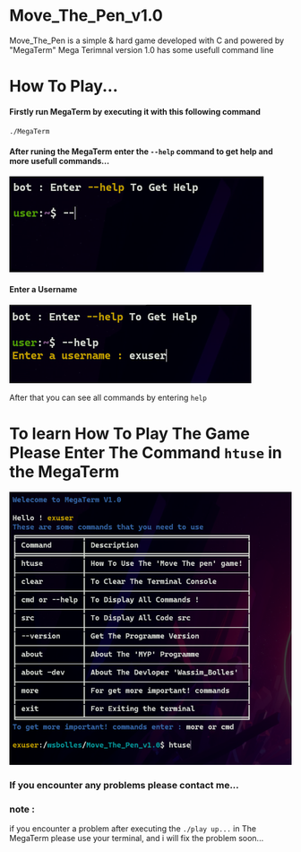 # Move_The_Pen_v1.0
Move_The_Pen is a simple &amp; hard game developed with C and powered by "MegaTerm" Mega Terimnal version 1.0 has some usefull command line

# How To Play...
#### Firstly run MegaTerm by executing it with this following command
```
./MegaTerm
```
#### After runing the MegaTerm enter the ```--help``` command to get help and more usefull commands...
<img src="https://github.com/WASSIM-BOLLES/Move_The_Pen_v1.0/blob/master/M_T_P%20assets/images/Megaterm.png">

#### Enter a Username

<img src="https://github.com/WASSIM-BOLLES/Move_The_Pen_v1.0/blob/master/M_T_P%20assets/images/user.png">

After that you can see all commands by entering ```help``` 

# To learn How To Play The Game Please Enter The Command ``` htuse ``` in the MegaTerm
<img src="https://github.com/WASSIM-BOLLES/Move_The_Pen_v1.0/blob/master/M_T_P%20assets/images/htuse.png">

### If you encounter any problems please contact me...
### note :

if you encounter a problem after executing the ```./play up...``` in The MegaTerm please use your terminal, and i will fix the problem soon...
